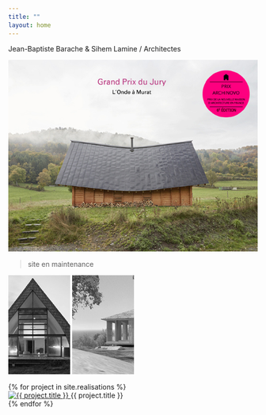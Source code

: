 ```yaml
---
title: ""
layout: home
---
```


Jean-Baptiste Barache & Sihem Lamine / Architectes

![PrixArchinovo6eEd](content/5.distinctions/2023_PrixArchinovo6eEd.jpg)

> site en maintenance

![](_realisations/01.mchamps/01_thumb.jpg)
![ cxd](_realisations/22.mcorse/01_thumb.jpg)


<div class="projects">
  {% for project in site.realisations %}
    <div class="project">
      <a href="{{ project.url }}">
        <img src="{{ project.thumbnail }}" alt="{{ project.title }}">
      </a>
      {{ project.title }}
    </div>
  {% endfor %}
</div>